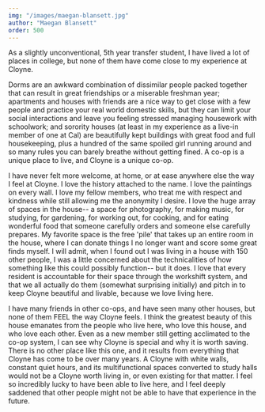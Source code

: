 ```yaml
---
img: "/images/maegan-blansett.jpg"
author: "Maegan Blansett"
order: 500
---
```

As a slightly unconventional, 5th year transfer student, I have lived a lot of places in college, but none of them have come close to my experience at Cloyne.

Dorms are an awkward combination of dissimilar people packed together that can result in great friendships or a miserable freshman year; apartments and houses with friends are a nice way to get close with a few people and practice your real world domestic skills, but they can limit your social interactions and leave you feeling stressed managing housework with schoolwork; and sorority houses (at least in my experience as a live-in member of one at Cal) are beautifully kept buildings with great food and full housekeeping, plus a hundred of the same spoiled girl running around and so many rules you can barely breathe without getting fined. A co-op is a unique place to live, and Cloyne is a unique co-op.

I have never felt more welcome, at home, or at ease anywhere else the way I feel at Cloyne. I love the history attached to the name. I love the paintings on every wall. I love my fellow members, who treat me with respect and kindness while still allowing me the anonymity I desire. I love the huge array of spaces in the house-- a space for photography, for making music, for studying, for gardening, for working out, for cooking, and for eating wonderful food that someone carefully orders and someone else carefully prepares. My favorite space is the free 'pile' that takes up an entire room in the house, where I can donate things I no longer want and score some great finds myself. I will admit, when I found out I was living in a house with 150 other people, I was a little concerned about the technicalities of how something like this could possibly function-- but it does. I love that every resident is accountable for their space through the workshift system, and that we all actually do them (somewhat surprising initially) and pitch in to keep Cloyne beautiful and livable, because we love living here.

I have many friends in other co-ops, and have seen many other houses, but none of them FEEL the way Cloyne feels. I think the greatest beauty of this house emanates from the people who live here, who love this house, and who love each other. Even as a new member still getting acclimated to the co-op system, I can see why Cloyne is special and why it is worth saving. There is no other place like this one, and it results from everything that Cloyne has come to be over many years. A Cloyne with white walls, constant quiet hours, and its multifunctional spaces converted to study halls would not be a Cloyne worth living in, or even existing for that matter. I feel so incredibly lucky to have been able to live here, and I feel deeply saddened that other people might not be able to have that experience in the future.